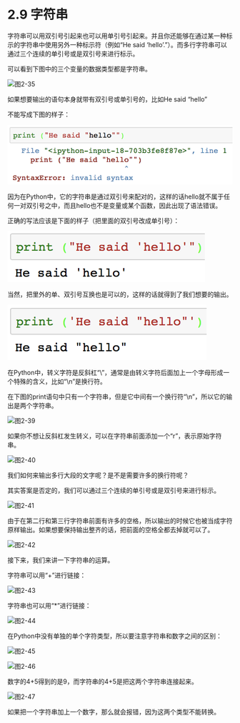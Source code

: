 # 2.9 字符串

字符串可以用双引号引起来也可以用单引号引起来。并且你还能够在通过某一种标示的字符串中使用另外一种标示符（例如“He said ‘hello’.”）。而多行字符串可以通过三个连续的单引号或是双引号来进行标示。

可以看到下图中的三个变量的数据类型都是字符串。

![&#x56FE;2-35](blob:https://minghuiwu.gitbook.io/a0337b73-d9b2-44a7-8a28-c9ff9279befe)

如果想要输出的语句本身就带有双引号或单引号的，比如He said “hello”

不能写成下图的样子：

![&#x56FE;2-36](../../.gitbook/assets/image%20%28102%29.png)

因为在Python中，它的字符串是通过双引号来配对的，这样的话hello就不属于任何一对双引号之中，而且hello也不是变量或某个函数，因此出现了语法错误。

正确的写法应该是下面的样子（把里面的双引号改成单引号）：

![&#x56FE;2-37](../../.gitbook/assets/image%20%28132%29.png)

当然，把里外的单、双引号互换也是可以的，这样的话就得到了我们想要的输出。

![&#x56FE;2-38](../../.gitbook/assets/image%20%28115%29.png)



在Python中，转义字符是反斜杠“\”，通常是由转义字符后面加上一个字母形成一个特殊的含义，比如“\n”是换行符。

在下图的print语句中只有一个字符串，但是它中间有一个换行符“\n”，所以它的输出是两个字符串。

![&#x56FE;2-39](blob:https://minghuiwu.gitbook.io/d663be11-af0a-40ea-924c-c2ffc7f29889)

如果你不想让反斜杠发生转义，可以在字符串前面添加一个“r”，表示原始字符串。

![&#x56FE;2-40](blob:https://minghuiwu.gitbook.io/e58ab7fc-f750-40c8-a176-e3d33e14933b)



我们如何来输出多行大段的文字呢？是不是需要许多的换行符呢？

其实答案是否定的，我们可以通过三个连续的单引号或是双引号来进行标示。

![&#x56FE;2-41](blob:https://minghuiwu.gitbook.io/7973db6b-a2aa-47c5-8ccf-d2184a7913d5)

由于在第二行和第三行字符串前面有许多的空格，所以输出的时候它也被当成字符原样输出。如果想要保持输出整齐的话，把前面的空格全都去掉就可以了。

![&#x56FE;2-42](blob:https://minghuiwu.gitbook.io/02fefff9-c704-4607-a042-3553be06de65)



接下来，我们来讲一下字符串的运算。

字符串可以用“+”进行链接：

![&#x56FE;2-43](blob:https://minghuiwu.gitbook.io/26055f80-9993-4730-92ae-f545a4f6a855)

字符串也可以用“\*”进行链接：

![&#x56FE;2-44](blob:https://minghuiwu.gitbook.io/2a0eb035-0fbb-4dca-8f8c-b541e9bccce0)

在Python中没有单独的单个字符类型，所以要注意字符串和数字之间的区别：

![&#x56FE;2-45](blob:https://minghuiwu.gitbook.io/eac6f907-a975-4d67-b2f9-36b062945006)

![&#x56FE;2-46](blob:https://minghuiwu.gitbook.io/1d228943-7018-417e-9ef1-c5a373b2c358)

数字的4+5得到的是9，而字符串的4+5是把这两个字符串连接起来。

![&#x56FE;2-47](blob:https://minghuiwu.gitbook.io/bef56e74-d369-434f-86ff-8c2733b6dddd)

如果把一个字符串加上一个数字，那么就会报错，因为这两个类型不能转换。

